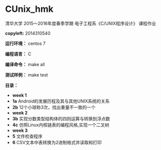 # CUnix_hmk

清华大学 2015～2016年度春季学期 电子工程系《C/UNIX程序设计》 课程作业  

**copyleft:** 2014310540 

**运行环境：** centos 7

**编程语言：** C

**编译命令：** make all

**测试样例：** make test

**目录：**

- **week 1**
-   **1a** Android的发展历程及其与其他UNIX系统的关系
-   **2b** 12个小球称3次，找出重量不一致的一个
- **week 2**
-   **3b** 实现分数类型结构体的四则运算与转换到浮点数
-   **4c** 仿照Linux内核链表的编程风格,实现一个二叉树
- **week 3**
-   **5** 文件检查程序
-   **6** CSV文本中表转换为2进制格式并读取和打印
